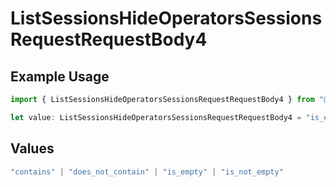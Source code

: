 # ListSessionsHideOperatorsSessionsRequestRequestBody4

## Example Usage

```typescript
import { ListSessionsHideOperatorsSessionsRequestRequestBody4 } from "@orq-ai/node/models/operations";

let value: ListSessionsHideOperatorsSessionsRequestRequestBody4 = "is_empty";
```

## Values

```typescript
"contains" | "does_not_contain" | "is_empty" | "is_not_empty"
```